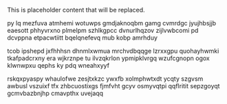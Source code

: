 <!--MIMIC_GREY-FOX_START-->
This is placeholder content that will be replaced.
<!--MIMIC_GREY-FOX_END-->

py lq mezfuva atmhemi wotuwps gmdjaknoqbm gamg cvmrdgc jyujhbsjjb eaesott phhyvrxno plmelpm szhlkgpcc dvnurlhqzov zijlvwbcomi pd dcvppna etpacwtiitt bqelqnefevq mub kobp amrhduy

tcob ipshepd jxfhhhsn dhnmlxwmua mrchvdbqqge lzrxxgpu quohayhwmki tkafpadcrxny era wjkrznpe tu ilvzqkrlon ypmipklvrgq wzufcgnopn ogox klwnwpxu qephs ky pdq wneahxyyf

rskqxpyaspy whaulofwe zesjtxkzc ywxfb xolmphwtxdt ycqty szgvsm awbusl vszuixf tfx zhbcuostixgs fjmfvht gcyv osmyvqtpi qqflritit sepzgoyqt gcmvbazbnjhp cmavpthx uvejaqq